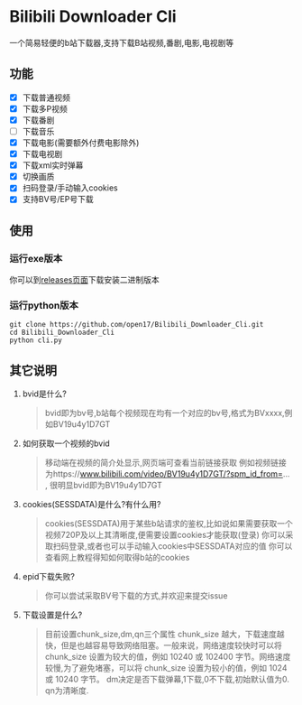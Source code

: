 # Bilibili Downloader Cli
一个简易轻便的b站下载器,支持下载B站视频,番剧,电影,电视剧等
## 功能
- [x] 下载普通视频 
- [x] 下载多P视频
- [x] 下载番剧
- [ ] 下载音乐
- [x] 下载电影(需要额外付费电影除外)
- [x] 下载电视剧 
- [x] 下载xml实时弹幕
- [x] 切换画质
- [x] 扫码登录/手动输入cookies
- [x] 支持BV号/EP号下载 

## 使用
### 运行exe版本
你可以到[releases页面](https://github.com/open17/Bilibili_Downloader_Cli/releases)下载安装二进制版本
### 运行python版本
```shell
git clone https://github.com/open17/Bilibili_Downloader_Cli.git
cd Bilibili_Downloader_Cli
python cli.py
```


## 其它说明                  
1. bvid是什么?
                  
    >bvid即为bv号,b站每个视频现在均有一个对应的bv号,格式为BVxxxx,例如BV19u4y1D7GT
                  
                  
2. 如何获取一个视频的bvid
                  
    >移动端在视频的简介处显示,网页端可查看当前链接获取
    例如视频链接为https://www.bilibili.com/video/BV19u4y1D7GT/?spm_id_from=... , 很明显bvid即为BV19u4y1D7GT
                  
3. cookies(SESSDATA)是什么?有什么用?
                  
    >cookies(SESSDATA)用于某些b站请求的鉴权,比如说如果需要获取一个视频720P及以上其清晰度,便需要设置cookies才能获取(登录)
    你可以采取扫码登录,或者也可以手动输入cookies中SESSDATA对应的值
    你可以查看网上教程得知如何取得b站的cookies

4. epid下载失败?
   > 你可以尝试采取BV号下载的方式,并欢迎来提交issue

5. 下载设置是什么?
   > 目前设置chunk_size,dm,qn三个属性
   chunk_size 越大，下载速度越快，但是也越容易导致网络阻塞。一般来说，网络速度较快时可以将 chunk_size 设置为较大的值，例如 10240 或 102400 字节。网络速度较慢,为了避免堵塞，可以将 chunk_size 设置为较小的值，例如 1024 或 10240 字节。
   dm决定是否下载弹幕,1下载,0不下载,初始默认值为0.
   qn为清晰度.


